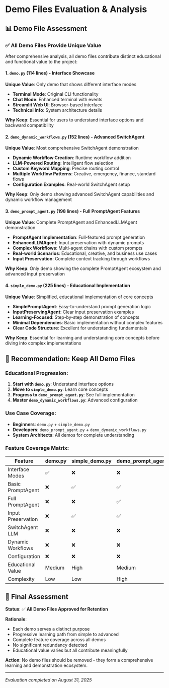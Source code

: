 # Demo Files Evaluation & Analysis

## 📊 **Demo File Assessment**

### ✅ **All Demo Files Provide Unique Value**

After comprehensive analysis, all demo files contribute distinct educational and functional value to the project:

#### 1. **`demo.py`** (114 lines) - **Interface Showcase**
**Unique Value**: Only demo that shows different interface modes
- **Terminal Mode**: Original CLI functionality
- **Chat Mode**: Enhanced terminal with events
- **Streamlit Web UI**: Browser-based interface
- **Technical Info**: System architecture details

**Why Keep**: Essential for users to understand interface options and backward compatibility

#### 2. **`demo_dynamic_workflows.py`** (152 lines) - **Advanced SwitchAgent**
**Unique Value**: Most comprehensive SwitchAgent demonstration
- **Dynamic Workflow Creation**: Runtime workflow addition
- **LLM-Powered Routing**: Intelligent flow selection
- **Custom Keyword Mapping**: Precise routing control
- **Multiple Workflow Patterns**: Creative, emergency, finance, standard flows
- **Configuration Examples**: Real-world SwitchAgent setup

**Why Keep**: Only demo showing advanced SwitchAgent capabilities and dynamic workflow management

#### 3. **`demo_prompt_agent.py`** (198 lines) - **Full PromptAgent Features**
**Unique Value**: Complete PromptAgent and EnhancedLLMAgent demonstration
- **PromptAgent Implementation**: Full-featured prompt generation
- **EnhancedLLMAgent**: Input preservation with dynamic prompts
- **Complex Workflows**: Multi-agent chains with custom prompts
- **Real-world Scenarios**: Educational, creative, and business use cases
- **Input Preservation**: Complete context tracking through workflows

**Why Keep**: Only demo showing the complete PromptAgent ecosystem and advanced input preservation

#### 4. **`simple_demo.py`** (225 lines) - **Educational Implementation**
**Unique Value**: Simplified, educational implementation of core concepts
- **SimplePromptAgent**: Easy-to-understand prompt generation logic
- **InputPreservingAgent**: Clear input preservation examples
- **Learning-Focused**: Step-by-step demonstration of concepts
- **Minimal Dependencies**: Basic implementation without complex features
- **Clear Code Structure**: Excellent for understanding fundamentals

**Why Keep**: Essential for learning and understanding core concepts before diving into complex implementations

## 🎯 **Recommendation: Keep All Demo Files**

### **Educational Progression**:
1. **Start with `demo.py`**: Understand interface options
2. **Move to `simple_demo.py`**: Learn core concepts
3. **Progress to `demo_prompt_agent.py`**: See full implementation
4. **Master `demo_dynamic_workflows.py`**: Advanced configuration

### **Use Case Coverage**:
- **Beginners**: `demo.py` + `simple_demo.py`
- **Developers**: `demo_prompt_agent.py` + `demo_dynamic_workflows.py`
- **System Architects**: All demos for complete understanding

### **Feature Coverage Matrix**:

| Feature | demo.py | simple_demo.py | demo_prompt_agent.py | demo_dynamic_workflows.py |
|---------|---------|----------------|---------------------|---------------------------|
| Interface Modes | ✅ | ❌ | ❌ | ❌ |
| Basic PromptAgent | ❌ | ✅ | ✅ | ❌ |
| Full PromptAgent | ❌ | ❌ | ✅ | ❌ |
| Input Preservation | ❌ | ✅ | ✅ | ❌ |
| SwitchAgent LLM | ❌ | ❌ | ❌ | ✅ |
| Dynamic Workflows | ❌ | ❌ | ❌ | ✅ |
| Configuration | ❌ | ❌ | ❌ | ✅ |
| Educational Value | Medium | High | Medium | Low |
| Complexity | Low | Low | High | High |

## 🚀 **Final Assessment**

**Status**: ✅ **All Demo Files Approved for Retention**

**Rationale**:
- Each demo serves a distinct purpose
- Progressive learning path from simple to advanced
- Complete feature coverage across all demos
- No significant redundancy detected
- Educational value varies but all contribute meaningfully

**Action**: No demo files should be removed - they form a comprehensive learning and demonstration ecosystem.

---
*Evaluation completed on August 31, 2025*
